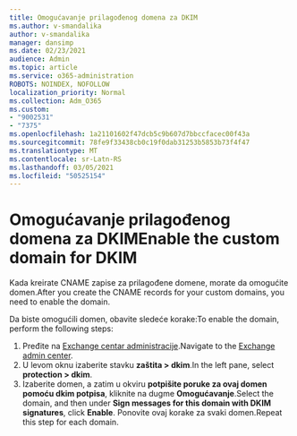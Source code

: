 ```yaml
---
title: Omogućavanje prilagođenog domena za DKIM
ms.author: v-smandalika
author: v-smandalika
manager: dansimp
ms.date: 02/23/2021
audience: Admin
ms.topic: article
ms.service: o365-administration
ROBOTS: NOINDEX, NOFOLLOW
localization_priority: Normal
ms.collection: Adm_O365
ms.custom:
- "9002531"
- "7375"
ms.openlocfilehash: 1a21101602f47dcb5c9b607d7bbccfacec00f43a
ms.sourcegitcommit: 78fe9f33438cb0c19f0dab31253b5853b73f4f47
ms.translationtype: MT
ms.contentlocale: sr-Latn-RS
ms.lasthandoff: 03/05/2021
ms.locfileid: "50525154"
---
```

# <a name="enable-the-custom-domain-for-dkim"></a><span data-ttu-id="eb613-102">Omogućavanje prilagođenog domena za DKIM</span><span class="sxs-lookup"><span data-stu-id="eb613-102">Enable the custom domain for DKIM</span></span>

<span data-ttu-id="eb613-103">Kada kreirate CNAME zapise za prilagođene domene, morate da omogućite domen.</span><span class="sxs-lookup"><span data-stu-id="eb613-103">After you create the CNAME records for your custom domains, you need to enable the domain.</span></span>

<span data-ttu-id="eb613-104">Da biste omogućili domen, obavite sledeće korake:</span><span class="sxs-lookup"><span data-stu-id="eb613-104">To enable the domain, perform the following steps:</span></span>

1. <span data-ttu-id="eb613-105">Pređite na [Exchange centar administracije](https://outlook.office365.com/ecp/).</span><span class="sxs-lookup"><span data-stu-id="eb613-105">Navigate to the [Exchange admin center](https://outlook.office365.com/ecp/).</span></span>
2. <span data-ttu-id="eb613-106">U levom oknu izaberite stavku **zaštita > dkim**.</span><span class="sxs-lookup"><span data-stu-id="eb613-106">In the left pane, select **protection > dkim**.</span></span>
3. <span data-ttu-id="eb613-107">Izaberite domen, a zatim u okviru **potpišite poruke za ovaj domen pomoću dkim potpisa**, kliknite na dugme **Omogućavanje**.</span><span class="sxs-lookup"><span data-stu-id="eb613-107">Select the domain, and then under **Sign messages for this domain with DKIM signatures**, click **Enable**.</span></span> <span data-ttu-id="eb613-108">Ponovite ovaj korake za svaki domen.</span><span class="sxs-lookup"><span data-stu-id="eb613-108">Repeat this step for each domain.</span></span>

